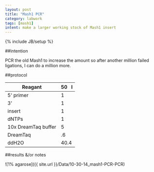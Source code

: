 ```yaml
---
layout: post
title: "Mash1 PCR"
category: labwork
tags: [mash1]
intent: make a larger working stock of Mash1 insert
---
```

{% include JB/setup %}

##intention

PCR the old Mash1 to increase the amount so after another million failed ligations, I can do a million more.

##protocol

| Reagant | 50 &nbsp; l |
| ------------- |-------------------------| 
| 5' primer | 1 | 
| 3' | 1 | 
| insert | 1 |
| dNTPs | 1  |
| 10x DreamTaq buffer | 5 |
| DreamTaq | .6 |
| ddH2O | 40.4 |

##results &/or notes

![1% agarose]({{ site.url }}/Data/10-30-14_mash1-PCR-PCR)
